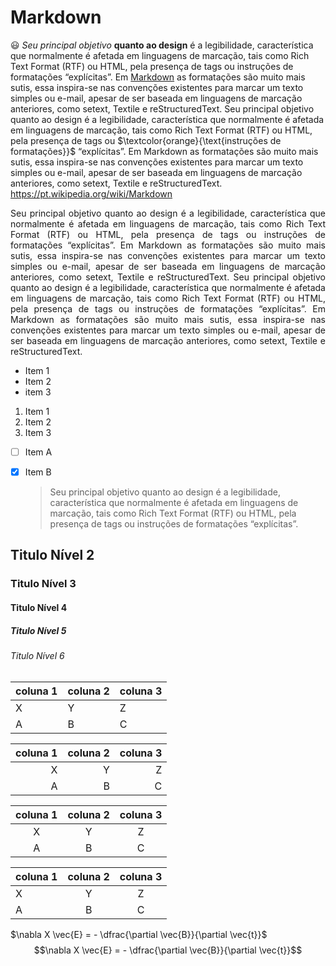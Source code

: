 # Markdown
 :smiley: _Seu principal objetivo_ **quanto ao design** é a legibilidade, característica que normalmente é afetada em linguagens de marcação, tais como Rich Text Format (RTF) ou HTML, pela presença de tags ou instruções de formatações “explícitas”. Em [Markdown](https://pt.wikipedia.org/wiki/Markdown) as formatações são muito mais sutis, essa inspira-se nas convenções existentes para marcar um texto simples ou e-mail, apesar de ser baseada em linguagens de marcação anteriores, como setext, Textile e reStructuredText. Seu principal objetivo quanto ao design é a legibilidade, característica que normalmente é afetada em linguagens de marcação, tais como Rich Text Format (RTF) ou HTML, pela presença de tags ou $\textcolor{orange}{\text{instruções de formatações}}$ “explícitas”. Em Markdown as formatações são muito mais sutis, essa inspira-se nas convenções existentes para marcar um texto simples ou e-mail, apesar de ser baseada em linguagens de marcação anteriores, como setext, Textile e reStructuredText. <https://pt.wikipedia.org/wiki/Markdown>
  
  <p align="justify" >
  Seu principal objetivo quanto ao design é a legibilidade, característica que normalmente é afetada em linguagens de marcação, tais como Rich Text Format (RTF) ou HTML, pela presença de tags ou instruções de formatações “explícitas”. Em Markdown as formatações são muito mais sutis, essa inspira-se nas convenções existentes para marcar um texto simples ou e-mail, apesar de ser baseada em linguagens de marcação anteriores, como setext, Textile e reStructuredText. Seu principal objetivo quanto ao design é a legibilidade, característica que normalmente é afetada em linguagens de marcação, tais como Rich Text Format (RTF) ou HTML, pela presença de tags ou instruções de formatações “explícitas”. Em Markdown as formatações são muito mais sutis, essa inspira-se nas convenções existentes para marcar um texto simples ou e-mail, apesar de ser baseada em linguagens de marcação anteriores, como setext, Textile e reStructuredText. 
  </p>

  * Item 1
  * Item 2
  * item 3

  1. Item 1
  2. Item 2
  3. Item 3

- [ ] Item A
- [x] Item B

  

  > Seu principal objetivo quanto ao design é a legibilidade, característica que normalmente é afetada em linguagens de marcação, tais como Rich Text Format (RTF) ou HTML, pela presença de tags ou instruções de formatações “explícitas”.

## Titulo Nível 2 
### Titulo Nível 3
#### Titulo Nível 4
##### Titulo Nível 5
###### Titulo Nível 6


| coluna 1| coluna 2| coluna 3|
|---|---|---|
|X|Y|Z|
|A|B|C|

| coluna 1| coluna 2| coluna 3|
|---:|---:|---:|
|X|Y|Z|
|A|B|C|

| coluna 1| coluna 2| coluna 3|
|:---:|:---:|:---:|
|X|Y|Z|
|A|B|C|

| coluna 1| coluna 2| coluna 3|
|:---|:---:|:---:|
|X|Y|Z|
|A|B|C|

$\nabla X \vec{E} = - \dfrac{\partial \vec{B}}{\partial \vec{t}}$
$$\nabla X \vec{E} = - \dfrac{\partial \vec{B}}{\partial \vec{t}}$$


















